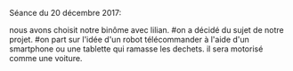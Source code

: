 Séance du 20 décembre 2017:

nous avons choisit notre binôme avec lilian.
#on a décidé du sujet de notre projet. #on part sur l'idée d'un robot télécommander à l'aide d'un smartphone ou une tablette qui ramasse les dechets. il sera motorisé comme une voiture.



